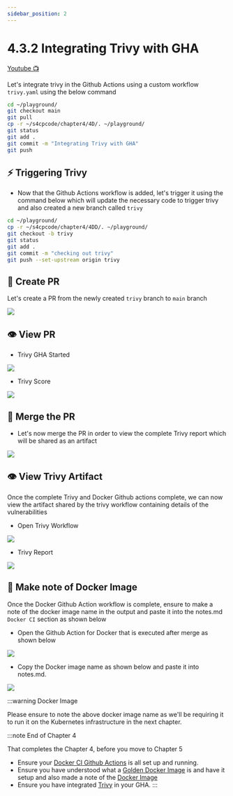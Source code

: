 ```yaml
---
sidebar_position: 2
---
```


# 4.3.2 Integrating Trivy with GHA

[Youtube 📺](https://www.youtube.com/watch?v=Am9417a87zU&t=5389s)

Let's integrate trivy in the Github Actions using a custom workflow `trivy.yaml` using the below command

```bash
cd ~/playground/
git checkout main
git pull
cp -r ~/s4cpcode/chapter4/4D/. ~/playground/
git status
git add .
git commit -m "Integrating Trivy with GHA"
git push
```

## ⚡ Triggering Trivy  

- Now that the Github Actions workflow is added, let's trigger it using the command below which will update the necessary code to trigger trivy and also created a new branch called `trivy`

```bash
cd ~/playground/
cp -r ~/s4cpcode/chapter4/4DD/. ~/playground/
git checkout -b trivy
git status
git add .
git commit -m "checking out trivy"
git push --set-upstream origin trivy
```

## 🔄 Create PR

Let's create a PR from the newly created `trivy` branch to `main` branch

![](img/4C_1.png)

## 👁️ View PR

- Trivy GHA Started

![](img/trivy_gha_started.png)

- Trivy Score

![](img/trivy_score.png)

## 🔀 Merge the PR

- Let's now merge the PR in order to view the complete Trivy report which will be shared as an artifact

![](img/merge_trivy_pr.png)

## 👁️ View Trivy Artifact

Once the complete Trivy and Docker Github actions complete, we can now view the artifact shared by the trivy workflow containing details of the vulnerabilities

- Open Trivy Workflow

![](img/trivy_workflow.png)

- Trivy Report

![](img/trivy_report.png)


## 📝 Make note of Docker Image

Once the Docker Github Action workflow is complete, ensure to make a note of the docker image name in the output and paste it into the notes.md `Docker CI` section as shown below 

- Open the Github Action for Docker that is executed after merge as shown below

![](img/github_actions.png)

- Copy the Docker image name as shown below and paste it into notes.md.

![](img/copy_dockerfile.png)

:::warning Docker Image

Please ensure to note the above docker image name as we'll be requiring it to run it on the Kubernetes infrastructure in the next chapter.

:::note End of Chapter 4

That completes the Chapter 4, before you move to Chapter 5

- Ensure your [Docker CI Github Actions](/docs/chapter4-securing-container/docker_continous_integration/running_docker_ci.md) is all set up and running.
- Ensure you have understood what a [Golden Docker Image](/docs/chapter4-securing-container/golden_docker_images/secure_dockerfile.md) is and have it setup and also made a note of the [Docker Image](/docs/chapter4-securing-container/golden_docker_images/secure_dockerfile.md#-make-note-of-docker-image/)
- Ensure you have integrated [Trivy](/docs/chapter4-securing-container/container_security/integrating_trivy_gha.md) in your GHA.
:::